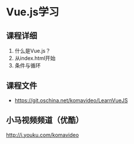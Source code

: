 Vue.js学习
========

## 课程详细

01. 什么是Vue.js？
02. 从index.html开始
03. 条件与循环

## 课程文件

* https://git.oschina.net/komavideo/LearnVueJS

## 小马视频频道（优酷）

http://i.youku.com/komavideo
